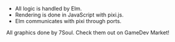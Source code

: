 - All logic is handled by Elm. 
- Rendering is done in JavaScript with pixi.js. 
- Elm communicates with pixi through ports.


All graphics done by 7Soul. Check them out on GameDev Market!
